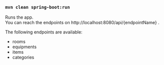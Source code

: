 ### `mvn clean spring-boot:run`

Runs the app.<br />
You can reach the endpoints on http://localhost:8080/api/{endpointName} .

The following endpoints are available:
- rooms
- equipments
- items
- categories
